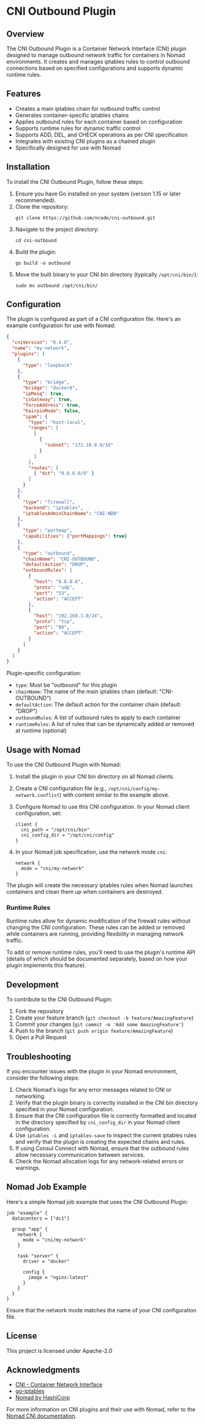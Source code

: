 # CNI Outbound Plugin

## Overview

The CNI Outbound Plugin is a Container Network Interface (CNI) plugin designed to manage outbound network traffic for containers in Nomad environments. It creates and manages iptables rules to control outbound connections based on specified configurations and supports dynamic runtime rules.

## Features

- Creates a main iptables chain for outbound traffic control
- Generates container-specific iptables chains
- Applies outbound rules for each container based on configuration
- Supports runtime rules for dynamic traffic control
- Supports ADD, DEL, and CHECK operations as per CNI specification
- Integrates with existing CNI plugins as a chained plugin
- Specifically designed for use with Nomad

## Installation

To install the CNI Outbound Plugin, follow these steps:

1. Ensure you have Go installed on your system (version 1.15 or later recommended).
2. Clone the repository:
   ```
   git clone https://github.com/ncode/cni-outbound.git
   ```
3. Navigate to the project directory:
   ```
   cd cni-outbound
   ```
4. Build the plugin:
   ```
   go build -o outbound
   ```
5. Move the built binary to your CNI bin directory (typically `/opt/cni/bin/`):
   ```
   sudo mv outbound /opt/cni/bin/
   ```

## Configuration

The plugin is configured as part of a CNI configuration file. Here's an example configuration for use with Nomad:

```json
{
  "cniVersion": "0.4.0",
  "name": "my-network",
  "plugins": [
    {
      "type": "loopback"
    },
    {
      "type": "bridge",
      "bridge": "docker0",
      "ipMasq": true,
      "isGateway": true,
      "forceAddress": true,
      "hairpinMode": false,
      "ipam": {
        "type": "host-local",
        "ranges": [
          [
            {
              "subnet": "172.18.0.0/16"
            }
          ]
        ],
        "routes": [
          { "dst": "0.0.0.0/0" }
        ]
      }
    },
    {
      "type": "firewall",
      "backend": "iptables",
      "iptablesAdminChainName": "CNI-NDB"
    },
    {
      "type": "portmap",
      "capabilities": {"portMappings": true}
    },
    {
      "type": "outbound",
      "chainName": "CNI-OUTBOUND",
      "defaultAction": "DROP",
      "outboundRules": [
        {
          "host": "8.8.8.8",
          "proto": "udp",
          "port": "53",
          "action": "ACCEPT"
        },
        {
          "host": "192.168.1.0/24",
          "proto": "tcp",
          "port": "80",
          "action": "ACCEPT"
        }
      ]
    }
  ]
}
```

Plugin-specific configuration:
- `type`: Must be "outbound" for this plugin
- `chainName`: The name of the main iptables chain (default: "CNI-OUTBOUND")
- `defaultAction`: The default action for the container chain (default: "DROP")
- `outboundRules`: A list of outbound rules to apply to each container
- `runtimeRules`: A list of rules that can be dynamically added or removed at runtime (optional)

## Usage with Nomad

To use the CNI Outbound Plugin with Nomad:

1. Install the plugin in your CNI bin directory on all Nomad clients.
2. Create a CNI configuration file (e.g., `/opt/cni/config/my-network.conflist`) with content similar to the example above.
3. Configure Nomad to use this CNI configuration. In your Nomad client configuration, set:

   ```hcl
   client {
     cni_path = "/opt/cni/bin"
     cni_config_dir = "/opt/cni/config"
   }
   ```

4. In your Nomad job specification, use the network mode `cni`:

   ```hcl
   network {
     mode = "cni/my-network"
   }
   ```

The plugin will create the necessary iptables rules when Nomad launches containers and clean them up when containers are destroyed.

### Runtime Rules

Runtime rules allow for dynamic modification of the firewall rules without changing the CNI configuration. These rules can be added or removed while containers are running, providing flexibility in managing network traffic.

To add or remove runtime rules, you'll need to use the plugin's runtime API (details of which should be documented separately, based on how your plugin implements this feature).

## Development

To contribute to the CNI Outbound Plugin:

1. Fork the repository
2. Create your feature branch (`git checkout -b feature/AmazingFeature`)
3. Commit your changes (`git commit -m 'Add some AmazingFeature'`)
4. Push to the branch (`git push origin feature/AmazingFeature`)
5. Open a Pull Request

## Troubleshooting

If you encounter issues with the plugin in your Nomad environment, consider the following steps:

1. Check Nomad's logs for any error messages related to CNI or networking.
2. Verify that the plugin binary is correctly installed in the CNI bin directory specified in your Nomad configuration.
3. Ensure that the CNI configuration file is correctly formatted and located in the directory specified by `cni_config_dir` in your Nomad client configuration.
4. Use `iptables -L` and `iptables-save` to inspect the current iptables rules and verify that the plugin is creating the expected chains and rules.
5. If using Consul Connect with Nomad, ensure that the outbound rules allow necessary communication between services.
6. Check the Nomad allocation logs for any network-related errors or warnings.

## Nomad Job Example

Here's a simple Nomad job example that uses the CNI Outbound Plugin:

```hcl
job "example" {
  datacenters = ["dc1"]

  group "app" {
    network {
      mode = "cni/my-network"
    }

    task "server" {
      driver = "docker"
      
      config {
        image = "nginx:latest"
      }
    }
  }
}
```

Ensure that the network mode matches the name of your CNI configuration file.

## License

This project is licensed under Apache-2.0

## Acknowledgments

- [CNI - Container Network Interface](https://github.com/containernetworking/cni)
- [go-iptables](https://github.com/coreos/go-iptables)
- [Nomad by HashiCorp](https://www.nomadproject.io/)

For more information on CNI plugins and their use with Nomad, refer to the [Nomad CNI documentation](https://www.nomadproject.io/docs/networking/cni).
